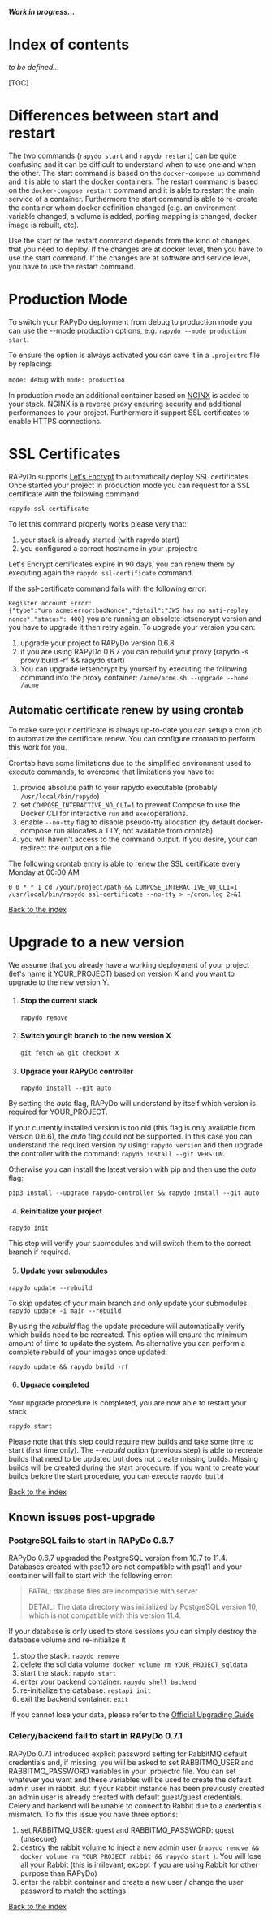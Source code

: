 ***Work in progress...***

# Index of contents

*to be defined...*

[TOC]

# Differences between start and restart

The two commands (`rapydo start` and `rapydo restart`) can be quite confusing and it can be difficult to understand when to use one and when the other. The start command is based on the `docker-compose up` command and it is able to start the docker containers. The restart command is based on the `docker-compose restart` command and it is able to restart the main service of a container. Furthermore the start command is able to re-create the container whom docker definition changed (e.g. an environment variable changed, a volume is added, porting mapping is changed, docker image is rebuilt, etc).

Use the start or the restart command depends from the kind of changes that you need to deploy. If the changes are at docker level, then you have to use the start command. If the changes are at software and service level, you have to use the restart command.

# Production Mode

To switch your RAPyDo deployment from debug to production mode you can use the --mode production options, e.g. `rapydo --mode production start`.

To ensure the option is always activated you can save it in a `.projectrc` file by replacing:

`mode: debug` with `mode: production`

In production mode an additional container based on [NGINX](https://www.nginx.com/) is added to your stack. NGINX is a reverse proxy ensuring security and additional performances to your project. Furthermore it support SSL certificates to enable HTTPS connections.

# SSL Certificates

RAPyDo supports [Let's Encrypt](https://letsencrypt.org/) to automatically deploy SSL certificates. Once started your project in production mode you can request for a SSL certificate with the following command:

```
rapydo ssl-certificate
```

To let this command properly works please very that:

1. your stack is already started (with rapydo start)
2. you configured a correct hostname in your .projectrc

Let's Encrypt certificates expire in 90 days, you can renew them by executing again the `rapydo ssl-certificate` command.

If the ssl-certificate command fails with the following error:

`Register account Error: {"type":"urn:acme:error:badNonce","detail":"JWS has no anti-replay nonce","status": 400}` you are running an obsolete letsencrypt version and you have to upgrade it then retry again. To upgrade your version you can:

1. upgrade your project to RAPyDo version 0.6.8
2. if you are using RAPyDo 0.6.7 you can rebuild your proxy (rapydo -s proxy build -rf && rapydo start)
3. You can upgrade letsencrypt by yourself by executing the following command into the proxy container: `/acme/acme.sh --upgrade --home /acme`

## Automatic certificate renew by using crontab

To make sure your certificate is always up-to-date you can setup a cron job to automatize the certificate renew. You can configure crontab to perform this work for you.

Crontab have some limitations due to the simplified environment used to execute commands, to overcome that limitations you have to:

1. provide absolute path to your rapydo executable (probably `/usr/local/bin/rapydo`)
2. set `COMPOSE_INTERACTIVE_NO_CLI=1` to prevent Compose to use the Docker CLI for interactive `run` and `exec`operations.
3. enable `--no-tty` flag to disable pseudo-tty allocation (by default docker-compose run                         allocates a TTY, not available from crontab)
4. you will haven't access to the command output. If you desire, your can redirect the output on a file

The following crontab entry is able to renew the SSL certificate every Monday at 00:00 AM

```
0 0 * * 1 cd /your/project/path && COMPOSE_INTERACTIVE_NO_CLI=1 /usr/local/bin/rapydo ssl-certificate --no-tty > ~/cron.log 2>&1 
```

[Back to the index](#index-of-contents)



# Upgrade to a new version

We assume that you already have a working deployment of your project (let's name it YOUR_PROJECT) based on version X and you want to upgrade to the new version Y.

1. #### Stop the current stack

   `rapydo remove`

   

2. #### Switch your git branch to the new version X

   `git fetch && git checkout X`

   

3. #### Upgrade your RAPyDo controller

   `rapydo install --git auto`

By setting the *auto* flag,  RAPyDo will understand by itself which version is required for YOUR_PROJECT.

If your currently installed version is too old (this flag is only available from version 0.6.6), the *auto* flag could not be supported. In this case you can understand the required version by using: `rapydo version` and then upgrade the controller with the command: `rapydo install --git VERSION`.

Otherwise you can install the latest version with pip and then use the *auto* flag:

`pip3 install --upgrade rapydo-controller && rapydo install --git auto`



4. #### Reinitialize your project

`rapydo init`

This step will verify your submodules and will switch them to the correct branch if required.



5. #### Update your submodules

`rapydo update --rebuild`

To skip updates of your main branch and only update your submodules: `rapydo update -i main --rebuild`

By using the *rebuild* flag the update procedure will automatically verify which builds need to be recreated. This option will ensure the minimum amount of time to update the system. As alternative you can perform a complete rebuild of your images once updated:

`rapydo update && rapydo build -rf`



6. #### Upgrade completed

Your upgrade procedure is completed, you are now able to restart your stack

`rapydo start`

Please note that this step could require new builds and take some time to start (first time only). The *--rebuild* option (previous step) is able to recreate builds that need to be updated but does not create missing builds. Missing builds will be created during the start procedure. If you want to create your builds before the start procedure, you can execute `rapydo build`

[Back to the index](#index-of-contents)

## Known issues post-upgrade

### PostgreSQL fails to start in RAPyDo 0.6.7

RAPyDo 0.6.7 upgraded the PostgreSQL version from 10.7 to 11.4. Databases created with psq10 are not compatible with psq11 and your container will fail to start with the following error:

  > FATAL:  database files are incompatible with server
  >
  > DETAIL:  The data directory was initialized by PostgreSQL version 10, which is not compatible with this version 11.4.

  

  If your database is only used to store sessions you can simply destroy the database volume and re-initialize it

1. stop the stack:  `rapydo remove`
2. delete the sql data volume: `docker volume rm YOUR_PROJECT_sqldata`
3. start the stack: `rapydo start`
4. enter your backend container: `rapydo shell backend`
5. re-initialize the database: `restapi init`
6. exit the backend container: `exit`

​    If you cannot lose your data, please refer to the [Official Upgrading Guide](https://www.postgresql.org/docs/11/upgrading.html)

### Celery/backend fail to start in RAPyDo 0.7.1

RAPyDo 0.7.1 introduced explicit password setting for RabbitMQ default credentials and, if missing, you will be asked to set RABBITMQ_USER and RABBITMQ_PASSWORD variables in your .projectrc file. You can set whatever you want and these variables will be used to create the default admin user in rabbit. But if your Rabbit instance has been previously created an admin user is already created with default guest/guest credentials. Celery and backend will be unable to connect to Rabbit due to a credentials mismatch. To fix this issue you have three options:

1. set RABBITMQ_USER: guest and RABBITMQ_PASSWORD: guest (unsecure)
2. destroy the rabbit volume to inject a new admin user (`rapydo remove && docker volume rm YOUR_PROJECT_rabbit && rapydo start `). You will lose all your Rabbit (this is irrilevant, except if you are using Rabbit for other purpose  than RAPyDo)
3. enter the rabbit container and create a new user / change the user password to match the settings

[Back to the index](#index-of-contents)